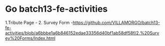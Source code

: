 # Go batch13-fe-activities




1.Tribute Page - 
2. Survey Form -https://github.com/VILLAMORGO/batch13-fe-activities/blob/a6bbbe1a6b846152edae33356d40bf1ab58df58f/2.%20Survey%20Forms/Index.html

